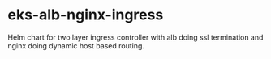 # eks-alb-nginx-ingress
Helm chart for two layer ingress controller with alb doing ssl termination and nginx doing dynamic host based routing.

